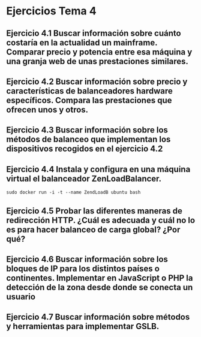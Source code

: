 # Ejercicios Tema 4

## Ejercicio 4.1 Buscar información sobre cuánto costaría en la actualidad un mainframe. Comparar precio y potencia entre esa máquina y una granja web de unas prestaciones similares. 

## Ejercicio 4.2 Buscar información sobre precio y características de balanceadores hardware específicos. Compara las prestaciones que ofrecen unos y otros.


## Ejercicio 4.3 Buscar información sobre los métodos de balanceo que implementan los dispositivos recogidos en el ejercicio 4.2


## Ejercicio 4.4 Instala y configura en una máquina virtual el balanceador ZenLoadBalancer.
~~~
sudo docker run -i -t --name ZendLoadB ubuntu bash
~~~

## Ejercicio 4.5 Probar las diferentes maneras de redirección HTTP. ¿Cuál es adecuada y cuál no lo es para hacer balanceo de carga global? ¿Por qué?


## Ejercicio 4.6 Buscar información sobre los bloques de IP para los distintos países o continentes. Implementar en JavaScript o PHP la detección de la zona desde donde se conecta un usuario


## Ejercicio 4.7 Buscar información sobre métodos y herramientas para implementar GSLB.